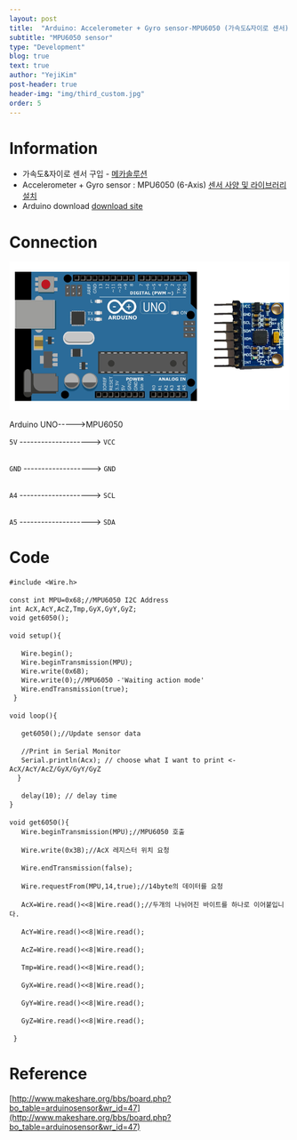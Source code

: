 ```yaml
---
layout: post
title:  "Arduino: Accelerometer + Gyro sensor-MPU6050 (가속도&자이로 센서)"
subtitle: "MPU6050 sensor"
type: "Development"
blog: true
text: true
author: "YejiKim"
post-header: true
header-img: "img/third_custom.jpg"
order: 5
---
```




# Information

- 가속도&자이로 센서 구입 - [메카솔루션](http://mechasolution.com/shop/main/index.php) 
- Accelerometer + Gyro sensor : MPU6050 (6-Axis) [센서 사양 및 라이브러리 설치](http://mechasolution.com/shop/goods/goods_view.php?goodsno=6&category=)
- Arduino download [download site](https://www.arduino.cc/en/Main/Software) 

# Connection 
![AccGyrosensor](./img/AccGyrosensor.png) </p>

Arduino UNO----->MPU6050 </p>
`5V` --------------------> `VCC` </p>    
`GND` -------------------> `GND` </p>   
`A4` --------------------> `SCL` </p>   
`A5` --------------------> `SDA` </p>  

# Code 

    #include <Wire.h> 

    const int MPU=0x68;//MPU6050 I2C Address  
    int AcX,AcY,AcZ,Tmp,GyX,GyY,GyZ; 
    void get6050();    
    
    void setup(){ 
      
       Wire.begin();
       Wire.beginTransmission(MPU); 
       Wire.write(0x6B); 
       Wire.write(0);//MPU6050 -'Waiting action mode' 
       Wire.endTransmission(true); 
     } 
        
    void loop(){ 
    
       get6050();//Update sensor data 
      
       //Print in Serial Monitor
       Serial.println(Acx); // choose what I want to print <- AcX/AcY/AcZ/GyX/GyY/GyZ  
      } 
      
       delay(10); // delay time 
    } 
      
    void get6050(){ 
       Wire.beginTransmission(MPU);//MPU6050 호출  
      
       Wire.write(0x3B);//AcX 레지스터 위치 요청
      
       Wire.endTransmission(false);
      
       Wire.requestFrom(MPU,14,true);//14byte의 데이터를 요청
      
       AcX=Wire.read()<<8|Wire.read();//두개의 나뉘어진 바이트를 하나로 이어붙입니다.
      
       AcY=Wire.read()<<8|Wire.read();
      
       AcZ=Wire.read()<<8|Wire.read();
      
       Tmp=Wire.read()<<8|Wire.read();
      
       GyX=Wire.read()<<8|Wire.read();
      
       GyY=Wire.read()<<8|Wire.read();
      
       GyZ=Wire.read()<<8|Wire.read();
      
     }
       
# Reference
[http://www.makeshare.org/bbs/board.php?bo_table=arduinosensor&wr_id=47](http://www.makeshare.org/bbs/board.php?bo_table=arduinosensor&wr_id=47)

